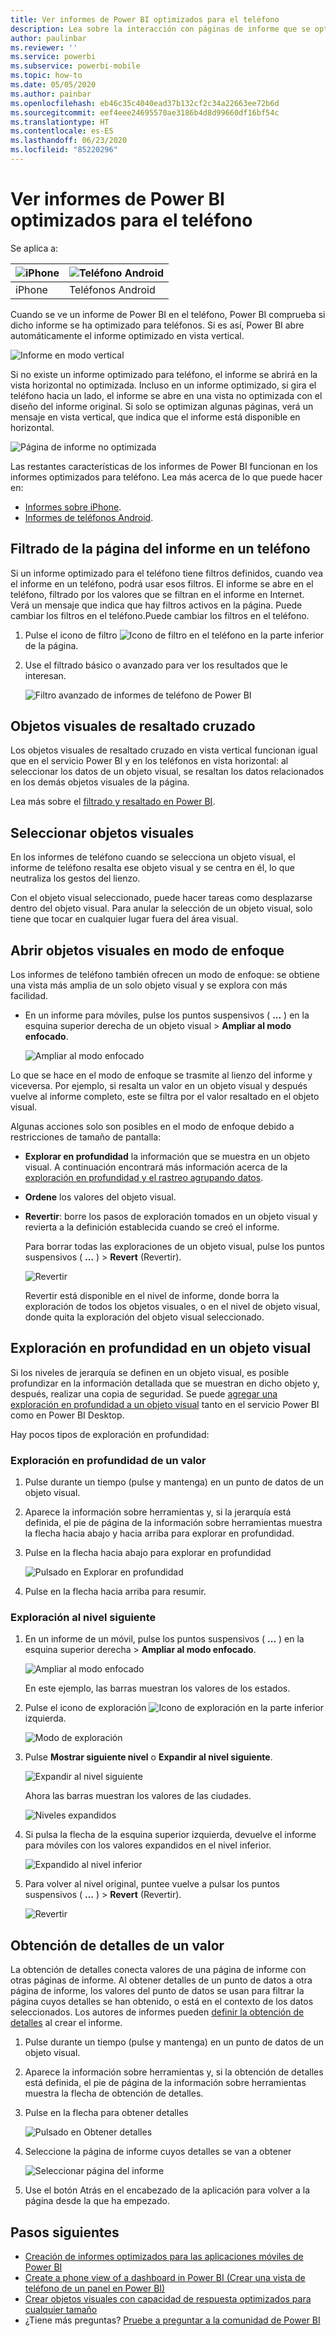 ```yaml
---
title: Ver informes de Power BI optimizados para el teléfono
description: Lea sobre la interacción con páginas de informe que se optimizan para visualizarse en las aplicaciones de teléfono de Power BI.
author: paulinbar
ms.reviewer: ''
ms.service: powerbi
ms.subservice: powerbi-mobile
ms.topic: how-to
ms.date: 05/05/2020
ms.author: painbar
ms.openlocfilehash: eb46c35c4040ead37b132cf2c34a22663ee72b6d
ms.sourcegitcommit: eef4eee24695570ae3186b4d8d99660df16bf54c
ms.translationtype: HT
ms.contentlocale: es-ES
ms.lasthandoff: 06/23/2020
ms.locfileid: "85220296"
---
```

# <a name="view-power-bi-reports-optimized-for-your-phone"></a>Ver informes de Power BI optimizados para el teléfono

Se aplica a:

| ![iPhone](./media/mobile-apps-view-phone-report/ios-logo-40-px.png) | ![Teléfono Android](./media/mobile-apps-view-phone-report/android-logo-40-px.png) |
|:--- |:--- |
| iPhone |Teléfonos Android |

Cuando se ve un informe de Power BI en el teléfono, Power BI comprueba si dicho informe se ha optimizado para teléfonos. Si es así, Power BI abre automáticamente el informe optimizado en vista vertical.

![Informe en modo vertical](./media/mobile-apps-view-phone-report/07-power-bi-phone-report-portrait.png)

Si no existe un informe optimizado para teléfono, el informe se abrirá en la vista horizontal no optimizada. Incluso en un informe optimizado, si gira el teléfono hacia un lado, el informe se abre en una vista no optimizada con el diseño del informe original. Si solo se optimizan algunas páginas, verá un mensaje en vista vertical, que indica que el informe está disponible en horizontal.

![Página de informe no optimizada](./media/mobile-apps-view-phone-report/06-power-bi-phone-report-page-not-optimized.png)

Las restantes características de los informes de Power BI funcionan en los informes optimizados para teléfono. Lea más acerca de lo que puede hacer en:

* [Informes sobre iPhone](mobile-reports-in-the-mobile-apps.md). 
* [Informes de teléfonos Android](mobile-reports-in-the-mobile-apps.md).

## <a name="filter-the-report-page-on-a-phone"></a>Filtrado de la página del informe en un teléfono
Si un informe optimizado para el teléfono tiene filtros definidos, cuando vea el informe en un teléfono, podrá usar esos filtros. El informe se abre en el teléfono, filtrado por los valores que se filtran en el informe en Internet. Verá un mensaje que indica que hay filtros activos en la página. Puede cambiar los filtros en el teléfono.Puede cambiar los filtros en el teléfono.

1. Pulse el icono de filtro ![Icono de filtro en el teléfono](./media/mobile-apps-view-phone-report/power-bi-phone-filter-icon.png) en la parte inferior de la página.

2. Use el filtrado básico o avanzado para ver los resultados que le interesan.
   
    ![Filtro avanzado de informes de teléfono de Power BI](./media/mobile-apps-view-phone-report/power-bi-iphone-advanced-filter-toronto.png)

## <a name="cross-highlight-visuals"></a>Objetos visuales de resaltado cruzado
Los objetos visuales de resaltado cruzado en vista vertical funcionan igual que en el servicio Power BI y en los teléfonos en vista horizontal: al seleccionar los datos de un objeto visual, se resaltan los datos relacionados en los demás objetos visuales de la página.

Lea más sobre el [filtrado y resaltado en Power BI](../../create-reports/power-bi-reports-filters-and-highlighting.md).

## <a name="select-visuals"></a>Seleccionar objetos visuales
En los informes de teléfono cuando se selecciona un objeto visual, el informe de teléfono resalta ese objeto visual y se centra en él, lo que neutraliza los gestos del lienzo.

Con el objeto visual seleccionado, puede hacer tareas como desplazarse dentro del objeto visual. Para anular la selección de un objeto visual, solo tiene que tocar en cualquier lugar fuera del área visual.

## <a name="open-visuals-in-focus-mode"></a>Abrir objetos visuales en modo de enfoque
Los informes de teléfono también ofrecen un modo de enfoque: se obtiene una vista más amplia de un solo objeto visual y se explora con más facilidad.

* En un informe para móviles, pulse los puntos suspensivos ( **...** ) en la esquina superior derecha de un objeto visual > **Ampliar al modo enfocado**.
  
    ![Ampliar al modo enfocado](media/mobile-apps-view-phone-report/power-bi-phone-report-focus-mode.png)

Lo que se hace en el modo de enfoque se trasmite al lienzo del informe y viceversa. Por ejemplo, si resalta un valor en un objeto visual y después vuelve al informe completo, este se filtra por el valor resaltado en el objeto visual.

Algunas acciones solo son posibles en el modo de enfoque debido a restricciones de tamaño de pantalla:

* **Explorar en profundidad** la información que se muestra en un objeto visual. A continuación encontrará más información acerca de la [exploración en profundidad y el rastreo agrupando datos](mobile-apps-view-phone-report.md#drill-down-in-a-visual).
* **Ordene** los valores del objeto visual.
* **Revertir**: borre los pasos de exploración tomados en un objeto visual y revierta a la definición establecida cuando se creó el informe.
  
    Para borrar todas las exploraciones de un objeto visual, pulse los puntos suspensivos ( **...** ) > **Revert** (Revertir).
  
    ![Revertir](media/mobile-apps-view-phone-report/power-bi-phone-report-revert-levels.png)
  
    Revertir está disponible en el nivel de informe, donde borra la exploración de todos los objetos visuales, o en el nivel de objeto visual, donde quita la exploración del objeto visual seleccionado.   

## <a name="drill-down-in-a-visual"></a>Exploración en profundidad en un objeto visual
Si los niveles de jerarquía se definen en un objeto visual, es posible profundizar en la información detallada que se muestran en dicho objeto y, después, realizar una copia de seguridad. Se puede [agregar una exploración en profundidad a un objeto visual](../end-user-drill.md) tanto en el servicio Power BI como en Power BI Desktop.

Hay pocos tipos de exploración en profundidad:

### <a name="drill-down-on-a-value"></a>Exploración en profundidad de un valor
1. Pulse durante un tiempo (pulse y mantenga) en un punto de datos de un objeto visual.
2. Aparece la información sobre herramientas y, si la jerarquía está definida, el pie de página de la información sobre herramientas muestra la flecha hacia abajo y hacia arriba para explorar en profundidad.
3. Pulse en la flecha hacia abajo para explorar en profundidad

    ![Pulsado en Explorar en profundidad](media/mobile-apps-view-phone-report/report-drill-down.png)
    
4. Pulse en la flecha hacia arriba para resumir.

### <a name="drill-to-next-level"></a>Exploración al nivel siguiente
1. En un informe de un móvil, pulse los puntos suspensivos ( **...** ) en la esquina superior derecha > **Ampliar al modo enfocado**.
   
    ![Ampliar al modo enfocado](media/mobile-apps-view-phone-report/power-bi-phone-report-focus-mode.png)
   
    En este ejemplo, las barras muestran los valores de los estados.
2. Pulse el icono de exploración ![Icono de exploración](./media/mobile-apps-view-phone-report/power-bi-phone-report-explore-icon.png) en la parte inferior izquierda.
   
    ![Modo de exploración](./media/mobile-apps-view-phone-report/power-bi-phone-report-explore-mode.png)
3. Pulse **Mostrar siguiente nivel** o **Expandir al nivel siguiente**.
   
    ![Expandir al nivel siguiente](./media/mobile-apps-view-phone-report/power-bi-phone-report-expand-levels.png)
   
    Ahora las barras muestran los valores de las ciudades.
   
    ![Niveles expandidos](./media/mobile-apps-view-phone-report/power-bi-phone-report-expanded-levels.png)
4. Si pulsa la flecha de la esquina superior izquierda, devuelve el informe para móviles con los valores expandidos en el nivel inferior.
   
    ![Expandido al nivel inferior](./media/mobile-apps-view-phone-report/power-bi-back-to-phone-report-expanded-levels.png)
5. Para volver al nivel original, puntee vuelve a pulsar los puntos suspensivos ( **...** ) > **Revert** (Revertir).
   
    ![Revertir](media/mobile-apps-view-phone-report/power-bi-phone-report-revert-levels.png)

## <a name="drill-through-from-a-value"></a>Obtención de detalles de un valor
La obtención de detalles conecta valores de una página de informe con otras páginas de informe. Al obtener detalles de un punto de datos a otra página de informe, los valores del punto de datos se usan para filtrar la página cuyos detalles se han obtenido, o está en el contexto de los datos seleccionados.
Los autores de informes pueden [definir la obtención de detalles](https://docs.microsoft.com/power-bi/desktop-drillthrough) al crear el informe.

1. Pulse durante un tiempo (pulse y mantenga) en un punto de datos de un objeto visual.
2. Aparece la información sobre herramientas y, si la obtención de detalles está definida, el pie de página de la información sobre herramientas muestra la flecha de obtención de detalles.
3. Pulse en la flecha para obtener detalles

    ![Pulsado en Obtener detalles](media/mobile-apps-view-phone-report/report-drill-through1.png)

4. Seleccione la página de informe cuyos detalles se van a obtener

    ![Seleccionar página del informe](media/mobile-apps-view-phone-report/report-drill-through2.png)

5. Use el botón Atrás en el encabezado de la aplicación para volver a la página desde la que ha empezado.


## <a name="next-steps"></a>Pasos siguientes
* [Creación de informes optimizados para las aplicaciones móviles de Power BI](../../create-reports/desktop-create-phone-report.md)
* [Create a phone view of a dashboard in Power BI (Crear una vista de teléfono de un panel en Power BI)](../../create-reports/service-create-dashboard-mobile-phone-view.md)
* [Crear objetos visuales con capacidad de respuesta optimizados para cualquier tamaño](../../visuals/power-bi-report-visualizations.md)
* ¿Tiene más preguntas? [Pruebe a preguntar a la comunidad de Power BI](https://community.powerbi.com/)
